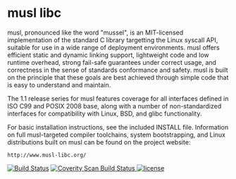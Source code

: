 
#    musl libc

musl, pronounced like the word "mussel", is an MIT-licensed
implementation of the standard C library targetting the Linux syscall
API, suitable for use in a wide range of deployment environments. musl
offers efficient static and dynamic linking support, lightweight code
and low runtime overhead, strong fail-safe guarantees under correct
usage, and correctness in the sense of standards conformance and
safety. musl is built on the principle that these goals are best
achieved through simple code that is easy to understand and maintain.

The 1.1 release series for musl features coverage for all interfaces
defined in ISO C99 and POSIX 2008 base, along with a number of
non-standardized interfaces for compatibility with Linux, BSD, and
glibc functionality.

For basic installation instructions, see the included INSTALL file.
Information on full musl-targeted compiler toolchains, system
bootstrapping, and Linux distributions built on musl can be found on
the project website:

    http://www.musl-libc.org/

[![Build Status](https://travis-ci.org/kraj/musl.svg?branch=kraj%2Fmaster)](https://travis-ci.org/kraj/musl)
<a href="https://scan.coverity.com/projects/kraj-musl">
  <img alt="Coverity Scan Build Status"
       src="https://scan.coverity.com/projects/12003/badge.svg"/>
</a>
[![license](https://img.shields.io/github/license/mashape/apistatus.svg)](https://github.com/kraj/musl/blob/kraj/master/COPYRIGHT)
